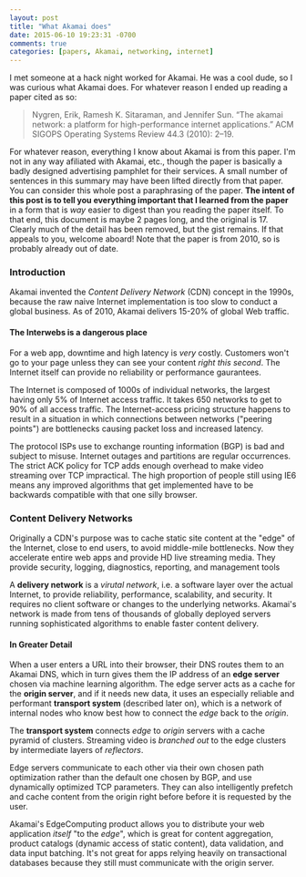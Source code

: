 ```yaml
---
layout: post
title: "What Akamai does"
date: 2015-06-10 19:23:31 -0700
comments: true
categories: [papers, Akamai, networking, internet]
---
```


I met someone at a hack night worked for Akamai. He was a cool dude, so I was
curious what Akamai does. For whatever reason I ended up reading a paper cited
as so:

> Nygren, Erik, Ramesh K. Sitaraman, and Jennifer Sun. “The akamai network: a
> platform for high-performance internet applications.” ACM SIGOPS Operating
> Systems Review 44.3 (2010): 2–19.

For whatever reason, everything I know about Akamai is from this paper. I'm not
in any way afiliated with Akamai, etc., though the paper is basically a badly
designed advertising pamphlet for their services. A small number of sentences
in this summary may have been lifted directly from that paper. You can consider
this whole post a paraphrasing of the paper. **The intent of this post is to
tell you everything important that I learned from the paper** in a form that is
*way* easier to digest than you reading the paper itself. To that end, this
document is maybe 2 pages long, and the original is 17. Clearly much of the
detail has been removed, but the gist remains. If that appeals to you, welcome
aboard! Note that the paper is from 2010, so is probably already out of date.

### Introduction

Akamai invented the *Content Delivery Network* (CDN) concept in the 1990s,
because the raw naive Internet implementation is too slow to conduct a global
business. As of 2010, Akamai delivers 15-20% of global Web traffic.

#### The Interwebs is a dangerous place

<!-- more -->

For a web app, downtime and high latency is *very* costly. Customers won't go
to your page unless they can see your content *right this second*. The Internet
itself can provide no reliability or performance gaurantees.

The Internet is composed of 1000s of individual networks, the largest having
only 5% of Internet access traffic. It takes 650 networks to get to 90% of all
access traffic. The Internet-access pricing structure happens to result in a
situation in which connections between networks ("peering points") are
bottlenecks causing packet loss and increased latency.

The protocol ISPs use to exchange rounting information (BGP) is bad and subject
to misuse. Internet outages and partitions are regular occurrences. The strict
ACK policy for TCP adds enough overhead to make video streaming over TCP
impractical. The high proportion of people still using IE6 means any improved
algorithms that get implemented have to be backwards compatible with that one
silly browser.

### Content Delivery Networks

Originally a CDN's purpose was to cache static site content at the "edge" of
the Internet, close to end users, to avoid middle-mile bottlenecks. Now they
accelerate entire web apps and provide HD live streaming media. They provide
security, logging, diagnostics, reporting, and management tools

A **delivery network** is a *virutal network*, i.e. a software layer over the
actual Internet, to provide reliability, performance, scalability, and
security. It requires no client software or changes to the underlying networks.
Akamai's network is made from tens of thousands of globally deployed servers
running sophisticated algorithms to enable faster content delivery.

#### In Greater Detail

When a user enters a URL into their browser, their DNS routes them to an Akamai
DNS, which in turn gives them the IP address of an **edge server** chosen via
machine learning algorithm. The edge server acts as a cache for the **origin
server**, and if it needs new data, it uses an especially reliable and
performant **transport system** (described later on), which is a network of
internal nodes who know best how to connect the *edge* back to the *origin*.

The **transport system** connects *edge* to *origin* servers with a cache
pyramid of clusters. Streaming video is *branched out* to the edge clusters by
intermediate layers of *reflectors*.

Edge servers communicate to each other via their own chosen path optimization
rather than the default one chosen by BGP, and use dynamically optimized TCP
parameters. They can also intelligently prefetch and cache content from the
origin right before before it is requested by the user.

Akamai's EdgeComputing product allows you to distribute your web application
*itself* "to the *edge*", which is great for content aggregation, product
catalogs (dynamic access of static content), data validation, and data input
batching. It's not great for apps relying heavily on transactional databases
because they still must communicate with the origin server.
